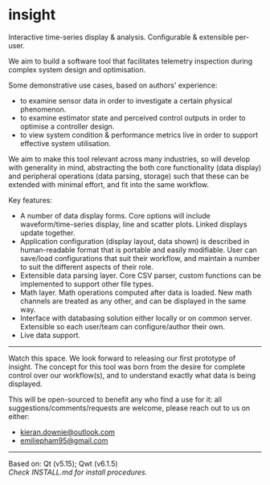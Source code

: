 # insight

Interactive time-series display &amp; analysis. Configurable &amp; extensible per-user.

We aim to build a software tool that facilitates telemetry inspection during complex system design and optimisation. 

Some demonstrative use cases, based on authors' experience:
 - to examine sensor data in order to investigate a certain physical phenomenon.
 - to examine estimator state and perceived control outputs in order to optimise a controller design.
 - to view system condition & performance metrics live in order to support effective system utilisation.

We aim to make this tool relevant across many industries, so will develop with generality in mind, abstracting the both core functionality (data display) and peripheral operations (data parsing, storage) such that these can be extended with minimal effort, and fit into the same workflow.

Key features:
 - A number of data display forms. Core options will include waveform/time-series display, line and scatter plots. Linked displays update together.
 - Application configuration (display layout, data shown) is described in human-readable format that is portable and easily modifiable. User can save/load configurations that suit their workflow, and maintain a number to suit the different aspects of their role.
 - Extensible data parsing layer. Core CSV parser, custom functions can be implemented to support other file types.
 - Math layer. Math operations computed after data is loaded. New math channels are treated as any other, and can be displayed in the same way.
 - Interface with databasing solution either locally or on common server. Extensible so each user/team can configure/author their own.
 - Live data support.
 
***
Watch this space. We look forward to releasing our first prototype of insight. The concept for this tool was born from the desire for complete control over our workflow(s), and to understand exactly what data is being displayed. 

This will be open-sourced to benefit any who find a use for it: all suggestions/comments/requests are welcome, please reach out to us on either:
 - [kieran.downie@outlook.com](mailto:kieran.downie@outlook.com)
 - [emiliepham95@gmail.com](mailto:emiliepham95@gmail.com)


***
Based on: Qt (v5.15); Qwt (v6.1.5)  
_Check INSTALL.md for install procedures._
